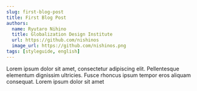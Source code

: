 ```yaml
---
slug: first-blog-post
title: First Blog Post
authors:
  name: Ryutaro Nihino
  title: Globalization Design Institute
  url: https://github.com/nishinos
  image_url: https://github.com/nishinos.png
tags: [styleguide, english]
---
```


Lorem ipsum dolor sit amet, consectetur adipiscing elit. Pellentesque elementum dignissim ultricies. Fusce rhoncus ipsum tempor eros aliquam consequat. Lorem ipsum dolor sit amet
